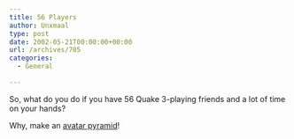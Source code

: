 ```yaml
---
title: 56 Players
author: Unxmaal
type: post
date: 2002-05-21T00:00:00+00:00
url: /archives/705
categories:
  - General

---
```

So, what do you do if you have 56 Quake 3-playing friends and a lot of time on your hands? 

Why, make an [avatar pyramid][1]!

 [1]: http://www.planetquake3.net/pic.php3?c=./images/56players.jpg